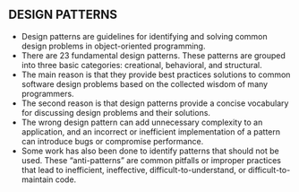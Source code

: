 ## DESIGN PATTERNS

- Design patterns are guidelines for identifying and solving common design problems in object-oriented programming.
- There are 23 fundamental design patterns. These patterns are grouped into three basic categories: creational, behavioral, and structural.
- The main reason is that they provide best practices solutions to common software design problems based on the collected wisdom of many programmers.
- The second reason is that design patterns provide a concise vocabulary for discussing design problems and their solutions. 
- The wrong design pattern can add unnecessary complexity to an application, and an incorrect or inefficient implementation of a pattern can introduce bugs or compromise performance.
- Some work has also been done to identify patterns that should not be used. These “anti-patterns” are common pitfalls or improper practices that lead to inefficient, ineffective, difficult-to-understand, or difficult-to-maintain code.
